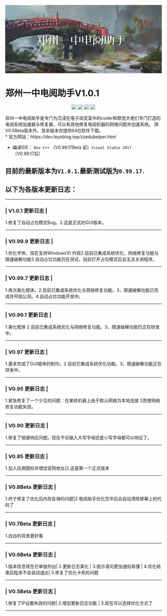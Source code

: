 ![image](https://raw.githubusercontent.com/JimHans/-zzeduhelper-/master/banner.jpg)
# 郑州一中电阅助手V1.0.1
<p align="center">
 
 <img src="https://img.shields.io/badge/Version-1.0.1Beta-red.svg?style=flat-square">
<img src="https://img.shields.io/badge/language-中文-green.svg?style=flat-square">
<img src="https://img.shields.io/badge/Design-乐由科技-purple.svg?style=flat-square">
<img src="https://img.shields.io/badge/IDE-Visual Studio 2017-blue.svg?style=flat-square">
</p>
   郑州一中电阅助手是专门为沉浸在电子阅览室中的coder和颓竞大佬们专门打造的电阅系统加速器与修复器，可以有效地修复电阅机器的网络问题并加速系统。
除V0.5Beta版本外，其余版本仅提供64位软件下载。<br>
* 官方网站：https://dev.leyoblog.top/zzedubelper.html <br>

* 编译IDE： `Dev-C++` （V0.99.17Beta 前）`Visual Studio 2017` （V0.99.17后）

## 目前的最新版本为`V1.0.1`.最新测试版为`0.99.17`.
## 以下为各版本更新日志：
__________________________
### |    V1.0.1 更新日志   |
1.修复了自动占位模式Bug。2.这是正式的GUI版本。
__________________________
### |    V0.99.9 更新日志  |
1.优化字体，现在支持Windows10 外观2.目前已集成系统优化、网络修复功能与限速破解功能3.自动占位功能仍在测试，目前打开占位模式后会无法关闭程序。
__________________________
### |    V0.99.7 更新日志  |
1.再次美化框体。2.目前已集成系统优化与网络修复功能。3，限速破解功能已完成并开始公测。4.自动占位功能开发中。
__________________________
### |    V0.99.1 更新日志  |
1.美化框体 2.目前已集成系统优化与网络修复功能。3，限速破解功能仍正在研发中。
__________________________
### |    V0.97 更新日志    |
1.基本完成了GUI框体的制作。2.目前已集成系统优化功能。3，限速破解功能正在研发中。
__________________________
### |    V0.95 更新日志    |
1.紧急修复了一个少见的问题：在某些机器上由于默认网络为本地连接 2而使网络修复功能失效。
__________________________
### |    V0.90 更新日志    |
1.修复了按键响应问题。现在不论输入大写字母还是小写字母都可以响应了。
__________________________
### |    V0.85 更新日志    |
1.加入应用图标并增加官网地址|2.这是第一个正式版本      
__________________________
### |   V0.8Beta 更新日志    |
1.终于修复了优化后内存反弹的问题|2.电阅助手优化完毕后会自动清除屏幕上的代码了   
__________________________
### |   V0.7Beta 更新日志    |
   1.白白的背景更好看   
__________________________
### |   V0.6Beta 更新日志    |
1.版本信息现在已单独列出|
     2.更新日志美化     |
 3.提示语句更加通俗易懂 |
 4.优化结束后程序不会自动退出|
 5.修复了优化卡死的问题 
__________________________
### |   V0.5Beta 更新日志    |
1.修复了IP设置失效的问题|
   2.增加更新日志功能   |
3.现在可以选择优化方式了
__________________________
